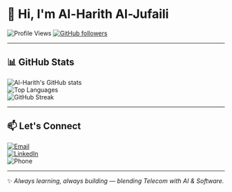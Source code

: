 # 👋 Hi, I'm Al-Harith Al-Jufaili  

![Profile Views](https://komarev.com/ghpvc/?username=YOUR-USERNAME&color=blueviolet&style=flat-square)
[![GitHub followers](https://img.shields.io/github/followers/YOUR-USERNAME?label=Follow&style=social)](https://github.com/YOUR-USERNAME)


---

## 📊 GitHub Stats
![Al-Harith's GitHub stats](https://github-readme-stats.vercel.app/api?username=YOUR-USERNAME&show_icons=true&theme=radical)  
![Top Languages](https://github-readme-stats.vercel.app/api/top-langs/?username=YOUR-USERNAME&layout=compact&theme=radical)  
![GitHub Streak](https://github-readme-streak-stats.herokuapp.com/?user=YOUR-USERNAME&theme=radical)  

---


## 📫 Let's Connect
[![Email](https://img.shields.io/badge/Email-gakhanaljufaily%40gmail.com-red?style=for-the-badge&logo=gmail&logoColor=white)](mailto:gakhanaljufaily@gmail.com)  
[![LinkedIn](https://img.shields.io/badge/LinkedIn-Profile-blue?style=for-the-badge&logo=linkedin&logoColor=white)](#)  
![Phone](https://img.shields.io/badge/Phone-%2B968%2096743282-green?style=for-the-badge&logo=whatsapp&logoColor=white)  

---

✨ *Always learning, always building — blending Telecom with AI & Software.*  
